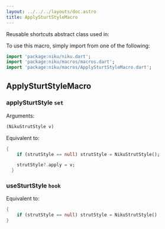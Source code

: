 ```yaml
---
layout: ../../../layouts/doc.astro
title: ApplySturtStyleMacro
---
```

Reusable shortcuts abstract class used in:


To use this macro, simply import from one of the following:
```dart
import 'package:niku/niku.dart';
import 'package:niku/macros/macros.dart';
import 'package:niku/macros/ApplySturtStyleMacro.dart';
```
## ApplySturtStyleMacro

### applySturtStyle `set`

Arguments:
```dart
(NikuStrutStyle v) 
```

Equivalent to:
```dart
{
    if (strutStyle == null) strutStyle = NikuStrutStyle();

    strutStyle?.apply = v;
  }
```

### useSturtStyle `hook`

Equivalent to:
```dart
{
    if (strutStyle == null) strutStyle = NikuStrutStyle()
}
```

